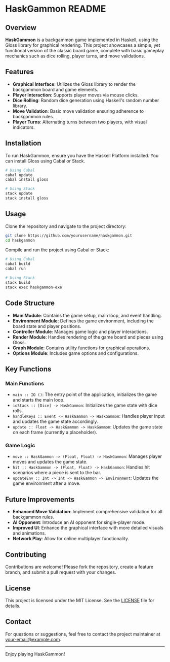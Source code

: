 # HaskGammon README

## Overview

**HaskGammon** is a backgammon game implemented in Haskell, using the Gloss library for graphical rendering. This project showcases a simple, yet functional version of the classic board game, complete with basic gameplay mechanics such as dice rolling, player turns, and move validations.

## Features

- **Graphical Interface**: Utilizes the Gloss library to render the backgammon board and game elements.
- **Player Interaction**: Supports player moves via mouse clicks.
- **Dice Rolling**: Random dice generation using Haskell's random number library.
- **Move Validation**: Basic move validation ensuring adherence to backgammon rules.
- **Player Turns**: Alternating turns between two players, with visual indicators.

## Installation

To run HaskGammon, ensure you have the Haskell Platform installed. You can install Gloss using Cabal or Stack.

```sh
# Using Cabal
cabal update
cabal install gloss

# Using Stack
stack update
stack install gloss
```

## Usage

Clone the repository and navigate to the project directory:

```sh
git clone https://github.com/yourusername/haskgammon.git
cd haskgammon
```

Compile and run the project using Cabal or Stack:

```sh
# Using Cabal
cabal build
cabal run

# Using Stack
stack build
stack exec haskgammon-exe
```

## Code Structure

- **Main Module**: Contains the game setup, main loop, and event handling.
- **Environment Module**: Defines the game environment, including the board state and player positions.
- **Controller Module**: Manages game logic and player interactions.
- **Render Module**: Handles rendering of the game board and pieces using Gloss.
- **Graph Module**: Contains utility functions for graphical operations.
- **Options Module**: Includes game options and configurations.

## Key Functions

### Main Functions

- `main :: IO ()`: The entry point of the application, initializes the game and starts the main loop.
- `ioStack :: [Dice] -> HaskGammon`: Initializes the game state with dice rolls.
- `handleKeys :: Event -> HaskGammon -> HaskGammon`: Handles player input and updates the game state accordingly.
- `update :: Float -> HaskGammon -> HaskGammon`: Updates the game state on each frame (currently a placeholder).

### Game Logic

- `move :: HaskGammon -> (Float, Float) -> HaskGammon`: Manages player moves and updates the game state.
- `hit :: HaskGammon -> (Float, Float) -> HaskGammon`: Handles hit scenarios where a piece is sent to the bar.
- `updateEnv :: Int -> Int -> HaskGammon -> Environment`: Updates the game environment after a move.

## Future Improvements

- **Enhanced Move Validation**: Implement comprehensive validation for all backgammon rules.
- **AI Opponent**: Introduce an AI opponent for single-player mode.
- **Improved UI**: Enhance the graphical interface with more detailed visuals and animations.
- **Network Play**: Allow for online multiplayer functionality.

## Contributing

Contributions are welcome! Please fork the repository, create a feature branch, and submit a pull request with your changes.

## License

This project is licensed under the MIT License. See the [LICENSE](LICENSE) file for details.

## Contact

For questions or suggestions, feel free to contact the project maintainer at [your-email@example.com](mailto:than@tuerkerhan.com).

---

Enjoy playing HaskGammon!
